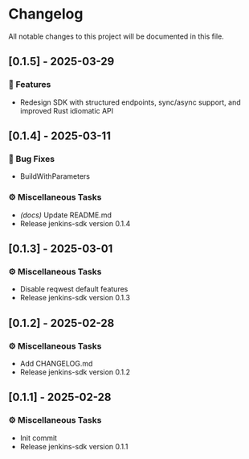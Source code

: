 # Changelog

All notable changes to this project will be documented in this file.

## [0.1.5] - 2025-03-29

### 🚀 Features

- Redesign SDK with structured endpoints, sync/async support, and improved Rust idiomatic API

## [0.1.4] - 2025-03-11

### 🐛 Bug Fixes

- BuildWithParameters

### ⚙️ Miscellaneous Tasks

- *(docs)* Update README.md
- Release jenkins-sdk version 0.1.4

## [0.1.3] - 2025-03-01

### ⚙️ Miscellaneous Tasks

- Disable reqwest default features
- Release jenkins-sdk version 0.1.3

## [0.1.2] - 2025-02-28

### ⚙️ Miscellaneous Tasks

- Add CHANGELOG.md
- Release jenkins-sdk version 0.1.2

## [0.1.1] - 2025-02-28

### ⚙️ Miscellaneous Tasks

- Init commit
- Release jenkins-sdk version 0.1.1

<!-- generated by git-cliff -->
